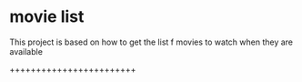 # movie list

This project is based on how to get the list f movies to watch when they are available


++++++++++++++++++++++++

